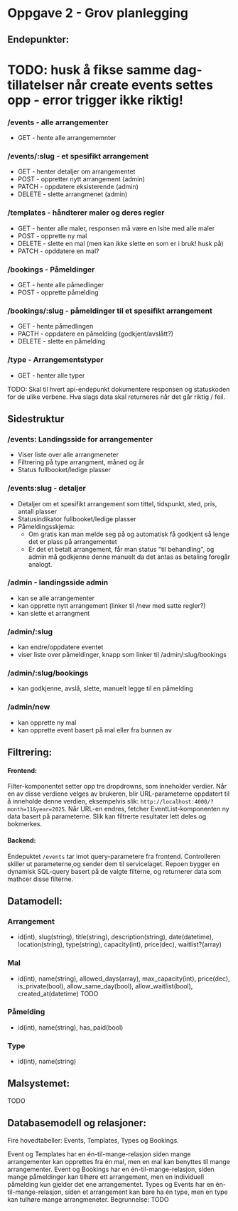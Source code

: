 # Oppgave 2 - Grov planlegging

## Endepunkter:

# TODO: husk å fikse samme dag-tillatelser når create events settes opp - error trigger ikke riktig!

### /events - alle arrangementer

- GET - hente alle arrangememnter

### /events/:slug - et spesifikt arrangement

- GET - henter detaljer om arrangementet
- POST - oppretter nytt arrangement (admin)
- PATCH - oppdatere eksisterende (admin)
- DELETE - slette arrangmenet (admin)

### /templates - håndterer maler og deres regler

- GET - henter alle maler, responsen må være en lsite med alle maler
- POST - opprette ny mal
- DELETE - slette en mal (men kan ikke slette en som er i bruk! husk på)
- PATCH - opddatere en mal?

### /bookings - Påmeldinger

- GET - hente alle påmedlinger
- POST - opprette påmelding

### /bookings/:slug - påmeldinger til et spesifikt arrangement

- GET - hente påmedlingen
- PACTH - oppdatere en påmelding (godkjent/avslått?)
- DELETE - slette en påmelding

### /type - Arrangementstyper

- GET - henter alle typer

TODO: Skal til hvert api-endepunkt dokumentere responsen og statuskoden for de ulike verbene. Hva slags data skal returneres når det går riktig / feil.

## Sidestruktur

### /events: Landingsside for arrangementer

- Viser liste over alle arrangmeneter
- Filtrering på type arrangment, måned og år
- Status fullbooket/ledige plasser

### /events:slug - detaljer

- Detaljer om et spesifikt arrangement som tittel, tidspunkt, sted, pris, antall plasser
- Statusindikator fullbooket/ledige plasser
- Påmeldingsskjema:
  - Om gratis kan man melde seg på og automatisk få godkjent så lenge det er plass på arrangementet
  - Er det et betalt arrangement, får man status "til behandling", og admin må godkjenne denne manuelt da det antas as betaling foregår analogt.

### /admin - landingsside admin

- kan se alle arrangementer
- kan opprette nytt arrangement (linker til /new med satte regler?)
- kan slette et arrangment

### /admin/:slug

- kan endre/oppdatere eventet
- viser liste over påmeldinger, knapp som linker til /admin/:slug/bookings

### /admin/:slug/bookings

- kan godkjenne, avslå, slette, manuelt legge til en påmelding

### /admin/new

- kan opprette ny mal
- kan opprette event basert på mal eller fra bunnen av

## Filtrering:

#### Frontend:

Filter-komponentet setter opp tre dropdrowns, som inneholder verdier. Når en av disse verdiene velges av brukeren, blir URL-parameterne oppdatert til å inneholde denne verdien, eksempelvis slik: `http://localhost:4000/?month=11&year=2025`.
Når URL-en endres, fetcher EventList-komponenten ny data basert på parameterne. Slik kan filtrerte resultater lett deles og bokmerkes.

#### Backend:

Endepuktet `/events` tar imot query-parametere fra frontend. Controlleren skiller ut parameterne,og sender dem til servicelaget. Repoen bygger en dynamisk SQL-query basert på de valgte filterne, og returnerer data som mathcer disse filterne.

## Datamodell:

### Arrangement

- id(int), slug(string), title(string), description(string), date(datetime), location(string), type(string), capacity(int), price(dec), waitlist?(array)

### Mal

- id(int), name(string), allowed_days(array), max_capacity(int), price(dec), is_private(bool), allow_same_day(bool), allow_waitlist(bool), created_at(datetime)
  TODO

### Påmelding

- id(int), name(string), has_paid(bool)

### Type

- id(int), name(string)

## Malsystemet:

TODO

## Databasemodell og relasjoner:

Fire hovedtabeller: Events, Templates, Types og Bookings.

Event og Templates har en én-til-mange-relasjon siden mange arrangementer kan opprettes fra én mal, men en mal kan benyttes til mange arrangementer.
Event og Bookings har en én-til-mange-relasjon, siden mange påmeldinger kan tilhøre ett arrangement, men en individuell påmelding kun gjelder det ene arrangementet.
Types og Events har en én-til-mange-relasjon, siden et arrangement kan bare ha én type, men en type kan tulhøre mange arrangmeneter.
Begrunnelse: TODO
